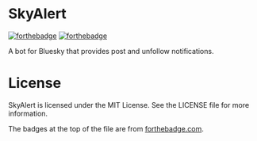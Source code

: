 # SkyAlert
[![forthebadge](https://forthebadge.com/images/badges/made-with-python.svg)](https://forthebadge.com)
[![forthebadge](https://forthebadge.com/images/badges/license-mit.svg)](https://forthebadge.com)

A bot for Bluesky that provides post and unfollow notifications.

# License
SkyAlert is licensed under the MIT License. See the LICENSE file for more information.

The badges at the top of the file are from [forthebadge.com](https://forthebadge.com).